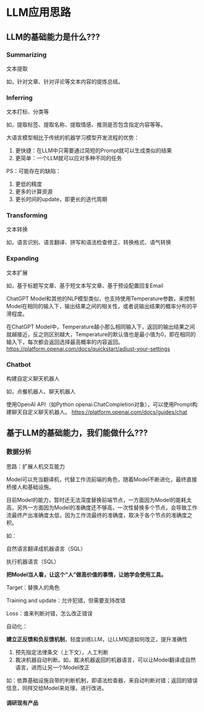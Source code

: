 # LLM应用思路


## LLM的基础能力是什么???


### Summarizing

文本提取

如，针对文章、针对评论等文本内容的提炼总结。


### Inferring

文本打标、分类等

如，提取标签、提取名称、提取情感、推测是否包含指定内容等等。

大语言模型相比于传统的机器学习模型开发流程的优势：
1. 更快捷：在LLM中只需要通过简短的Prompt就可以生成类似的结果
2. 更简单：一个LLM就可以应对多种不同的任务

PS：可能存在的缺陷：
1. 更低的精度
2. 更多的计算资源
3. 更长时间的update，即更长的迭代周期


### Transforming

文本转换

如，语言识别、语言翻译、拼写和语法检查修正、转换格式、语气转换


### Expanding

文本扩展

如，基于标题写文章、基于短文本写文章、基于预设配置回复Email

ChatGPT Model和其他的NLP模型类似，也支持使用Temperature参数，来控制Model在相同的输入下，输出结果之间的相关性，或者说输出结果的概率分布的平滑程度。

在ChatGPT Model中，Temperature越小那么相同输入下，返回的输出结果之间就越接近，反之则区别越大，Temperature的默认值也是最小值为0，即在相同的输入下，每次都会返回选择最高概率的内容返回。
https://platform.openai.com/docs/quickstart/adjust-your-settings


### Chatbot

构建自定义聊天机器人

如，点餐机器人、聊天机器人

使用OpenAI API（如Python openai.ChatCompletion对象），可以使用Prompt构建聊天自定义聊天机器人。
https://platform.openai.com/docs/guides/chat


## 基于LLM的基础能力，我们能做什么???


### 数据分析

思路：扩展人机交互能力

Model可以充当翻译机，代替工作流前端的角色，随着Model不断进化，最终直接桥接人和基础设施。

目前Model的能力，暂时还无法深度替换前端节点，一方面因为Model的能耗太高，另外一方面因为Model的准确度还不够高，一次性替换多个节点，会导致工作流最终产出准确度太低，因为工作流最终的准确度，取决于各个节点的准确度之积。


如：

自然语言翻译成机器语言（SQL）

执行机器语言（SQL）


**把Model当人看，让这个“人”做高价值的事情，让她学会使用工具。**


Target：替换人的角色

Training and update：允许犯错，但需要支持改错

Loss：谁来判断对错，怎么改正错误


自动化：

**建立正反馈和负反馈机制**，轻度训练LLM，让LLM知道如何改正，提升准确性
1. 预先指定法律条文（上下文），人工判断
2. 裁决机器自动判断。如，裁决机器返回的机器语言，可以让Model翻译成自然语言，进而让另一个Model改正

如：依靠基础设施自带的判断机制，即语法检查器，来自动判断对错；返回的错误信息，同样交给Model来处理，进行改进。


#### 调研现有产品

